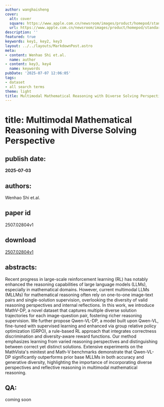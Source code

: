 ```yaml
---
author: wanghaisheng
cover:
  alt: cover
  square: https://www.apple.com.cn/newsroom/images/product/homepod/standard/Apple-HomePod-hero-230118_big.jpg.large_2x.jpg
  url: https://www.apple.com.cn/newsroom/images/product/homepod/standard/Apple-HomePod-hero-230118_big.jpg.large_2x.jpg
description: ''
featured: true
keywords: key1, key2, key3
layout: ../../layouts/MarkdownPost.astro
meta:
- content: Wenhao Shi et.al.
  name: author
- content: key3, key4
  name: keywords
pubDate: '2025-07-07 12:06:05'
tags:
- dataset
- all search terms
theme: light
title: Multimodal Mathematical Reasoning with Diverse Solving Perspective
---
```


# title: Multimodal Mathematical Reasoning with Diverse Solving Perspective 
## publish date: 
**2025-07-03** 
## authors: 
  Wenhao Shi et.al. 
## paper id
2507.02804v1
## download
[2507.02804v1](http://arxiv.org/abs/2507.02804v1)
## abstracts:
Recent progress in large-scale reinforcement learning (RL) has notably enhanced the reasoning capabilities of large language models (LLMs), especially in mathematical domains. However, current multimodal LLMs (MLLMs) for mathematical reasoning often rely on one-to-one image-text pairs and single-solution supervision, overlooking the diversity of valid reasoning perspectives and internal reflections. In this work, we introduce MathV-DP, a novel dataset that captures multiple diverse solution trajectories for each image-question pair, fostering richer reasoning supervision. We further propose Qwen-VL-DP, a model built upon Qwen-VL, fine-tuned with supervised learning and enhanced via group relative policy optimization (GRPO), a rule-based RL approach that integrates correctness discrimination and diversity-aware reward functions. Our method emphasizes learning from varied reasoning perspectives and distinguishing between correct yet distinct solutions. Extensive experiments on the MathVista's minitest and Math-V benchmarks demonstrate that Qwen-VL-DP significantly outperforms prior base MLLMs in both accuracy and generative diversity, highlighting the importance of incorporating diverse perspectives and reflective reasoning in multimodal mathematical reasoning.
## QA:
coming soon
